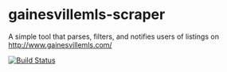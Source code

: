 # gainesvillemls-scraper
A simple tool that parses, filters, and notifies users of listings on http://www.gainesvillemls.com/

[![Build Status](https://travis-ci.org/BjornTwitchBot/gainesvillemls-scraper.svg?branch=master)](https://travis-ci.org/BjornTwitchBot/gainesvillemls-scraper)
